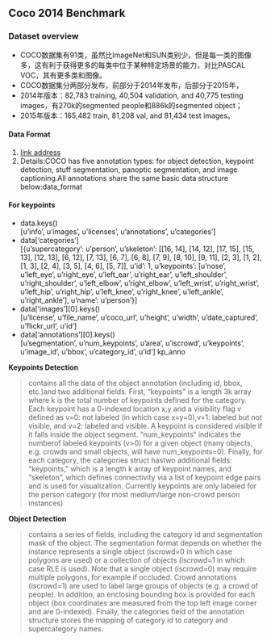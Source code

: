 ## Coco 2014 Benchmark

### Dataset overview
- COCO数据集有91类，虽然比ImageNet和SUN类别少，但是每一类的图像多，这有利于获得更多的每类中位于某种特定场景的能力，对比PASCAL VOC，其有更多类和图像。
- COCO数据集分两部分发布，前部分于2014年发布，后部分于2015年，
- 2014年版本：82,783 training, 40,504 validation, and 40,775 testing images，有270k的segmented people和886k的segmented object；
- 2015年版本：165,482 train, 81,208 val, and 81,434 test images。

#### Data Format
1. [link address](http://cocodataset.org/#format-data)
2. Details:COCO has five annotation types: for object detection, keypoint detection, stuff segmentation, panoptic segmentation, and image captioning.All annotations share the same basic data structure below:data_format

#### For keypoints
- data.keys()  
  [u’info’, u’images’, u’licenses’, u’annotations’, u’categories’]
- data[‘categories’]  
  [{u’supercategory’: u’person’, u’skeleton’: [[16, 14], [14, 12], [17, 15], [15, 13], [12, 13], [6, 12], [7, 13], [6, 7], [6, 8], [7, 9], [8, 10], [9, 11], [2, 3], [1, 2], [1, 3], [2, 4], [3, 5], [4, 6], [5, 7]], u’id’: 1,
  u’keypoints’: [u’nose’, u’left_eye’, u’right_eye’, u’left_ear’, u’right_ear’, u’left_shoulder’, u’right_shoulder’, u’left_elbow’, u’right_elbow’, u’left_wrist’, u’right_wrist’, u’left_hip’, u’right_hip’,
  u’left_knee’, u’right_knee’, u’left_ankle’, u’right_ankle’], u’name’: u’person’}]
- data[‘images’][0].keys()  
  [u’license’, u’file_name’, u’coco_url’, u’height’, u’width’, u’date_captured’, u’flickr_url’, u’id’]
- data[‘annotations’][0].keys()  
  [u’segmentation’, u’num_keypoints’, u’area’, u’iscrowd’, u’keypoints’, u’image_id’, u’bbox’, u’category_id’, u’id’]
  kp_anno

**Keypoints Detection** 
> contains all the data of the object annotation (including id, bbox, etc.)and two additional fields. First, “keypoints” is a length 3k array where k is the total number of keypoints defined for the category.
Each keypoint has a 0-indexed location x,y and a visibility flag v defined as v=0: not labeled (in which case x=y=0),v=1: labeled but not visible, and v=2: labeled and visible. 
A keypoint is considered visible if it falls inside the object segment. “num_keypoints” indicates the numberof labeled keypoints (v>0) for a given object (many objects, e.g. crowds and small objects, will have num_keypoints=0). Finally, for each category, the categories struct hastwo additional fields: “keypoints,” which is a length k array of keypoint names, and “skeleton”, which defines connectivity via a list of keypoint edge pairs and is used for visualization.
Currently keypoints are only labeled for the person category (for most medium/large non-crowd person instances)


**Object Detection** 
> contains a series of fields, including the category id and segmentation mask of the object. The segmentation format depends on whether the instance represents a single object (iscrowd=0 in which case polygons are used) or a collection of objects (iscrowd=1 in which case RLE is used). Note that a single object (iscrowd=0) may require multiple polygons, for example if occluded. Crowd annotations (iscrowd=1) are used to label large groups of objects (e.g. a crowd of people). In addition, an enclosing bounding box is provided for each object (box coordinates are measured from the top left image corner and are 0-indexed). Finally, the categories field of the annotation structure stores the mapping of category id to category and supercategory names.
